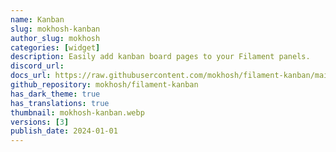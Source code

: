 ```yaml
---
name: Kanban
slug: mokhosh-kanban
author_slug: mokhosh
categories: [widget]
description: Easily add kanban board pages to your Filament panels.
discord_url: 
docs_url: https://raw.githubusercontent.com/mokhosh/filament-kanban/main/README.md
github_repository: mokhosh/filament-kanban
has_dark_theme: true
has_translations: true
thumbnail: mokhosh-kanban.webp
versions: [3]
publish_date: 2024-01-01
---
```

